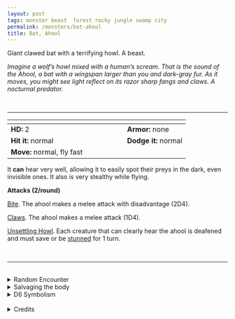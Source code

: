 ```yaml
---
layout: post
tags: monster beast  forest rocky jungle swamp city
permalink: /monsters/bat-ahool
title: Bat, Ahool
---
```


Giant clawed bat with a terrifying howl. A beast.

_Imagine a wolf’s howl mixed with a human’s scream. That is the sound of the Ahool, a bat with a wingspan larger than you and dark-gray fur. As it moves, you might see light reflect on its razor sharp fangs and claws. A nocturnal predator._

<br>

---

|  <span style="display: inline-block; width:250px"></span>  |  |
| -------- | --------|
| **HD:** 2 | **Armor:** none  |
| **Hit it:** normal    | **Dodge it:** normal  |
| **Move:** normal, fly fast     |   | 

It **can** hear very well, allowing it to easily spot their preys in the dark, even invisible ones. It also is very stealthy while flying.

**Attacks (2/round)**

<ins>Bite</ins>. The ahool makes a melee attack with disadvantage (2D4).

<ins>Claws</ins>. The ahool makes a melee attack (1D4).

<ins>Unsettling Howl</ins>. Each creature that can clearly hear the ahool is deafened and must save or be [stunned](/2020/11/10/extra-rules/#conditions) for 1 turn.

<br>

---

<br>

<details markdown="1">
<summary>Random Encounter</summary>
1. **Monster:** 1 ahool.
1. **Lair:** A very large and hollow dead tree. <br>    &nbsp; OR <br>    **Omen:** The very unsettling howl of the ahool (see attack).
1. **Spoor:** A creature crying for help, disappearing just before being seen.
1. **Tracks:** Echoes of frightening human-wolf howls.
1. **Trace:** An old carcass, hanging from a treetop.
1. **Trace:** A strange dog-howl in the night.
</details>

<details markdown="1">
<summary>Salvaging the body</summary>

Ahool fur is dark gray and very good as a camouflage during nighttime. You would still need the skin of two of them to make an outfit. Otherwise, the ahool is comestible if leathery.
</details>

<details markdown="1">
<summary>D6 Symbolism</summary>
In local cultures the bat is a symbol of ...

1. Night
1. Disappearances
1. Assassins
1. Dogs
1. Fear
1. Sacred
</details>

<br>

<details markdown="1">
<summary>Credits</summary>
The ahool is a Javanese cryptid described as a giant bat with a terrifying howl. [Richard J. Leblanc Jr](http://savevsdragon.blogspot.com/)'s adaptation in the [Creature Compendium](https://www.drivethrurpg.com/product/147588/CC1-Creature-Compendium) is true to the myth and I simply adapted it to the GLoG. — SaltyGoo
</details>

